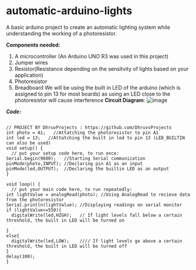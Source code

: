 # automatic-arduino-lights
A basic arduino project to create an automatic lighting system while understanding the working of a photoresistor.

**Components needed:**
1) A microcontroller (An Arduino UNO R3 was used in this project)
2) Jumper wires
3) Resistor(Resistance depending on the sensitvity of lights based on your application)
4) Photoresistor
5) Breadboard
We will be using the built in LED of the arduino (which is assigned to pin 13 for most boards) as using an LED close to the photoresistor will cause interference 
**Circuit Diagram**:
![image](https://github.com/user-attachments/assets/e041cecb-885c-4760-85d8-0e786f7efb88)

***Code:***
```

// PROJECT BY DhruvProjects : https://github.com/DhruvsProjects
int photo = A1;   //Attatching the photoresistor to pin A1
int led = 13;   //Attatching the built in led to pin 13 (LED_BUILTIN can also be used)
void setup() {
  // put your setup code here, to run once:
Serial.begin(9600);   //Starting Serial communication
pinMode(photo,INPUT); //Declaring pin A1 as an input
pinMode(led,OUTPUT);  //Declaring the builtin LED as an output
}

void loop() {
  // put your main code here, to run repeatedly:
int lightValue = analogRead(photo); //Using AnalogRead to recieve data from the photoresistor
Serial.println(lightValue); //Displaying readings on serial monitor
if (lightValue<=550){
  digitalWrite(led,HIGH);   // If light levels fall below a certain threshold, the built in LED will be turned on

}
else{
  digitalWrite(led,LOW);    //// If light levels go above a certain threshold, the built in LED will be turned off
}
delay(100); 
}

```

   

   
